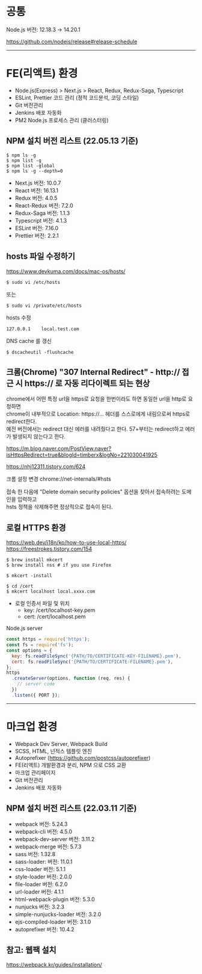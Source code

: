 # 공통

Node.js 버전: 12.18.3 → 14.20.1

https://github.com/nodejs/release#release-schedule

---

# FE(리액트) 환경

- Node.js(Express) > Next.js > React, Redux, Redux-Saga, Typescript
- ESLint, Prettier 코드 관리 (정적 코드분석, 코딩 스타일)
- Git 버전관리
- Jenkins 배포 자동화
- PM2 Node.js 프로세스 관리 (클러스터링)

## NPM 설치 버전 리스트 (22.05.13 기준)

```
$ npm ls -g
$ npm list -g
$ npm list -global
$ npm ls -g --depth=0
```

- Next.js 버전: 10.0.7
- React 버전: 16.13.1
- Redux 버전: 4.0.5
- React-Redux 버전: 7.2.0
- Redux-Saga 버전: 1.1.3
- Typescript 버전: 4.1.3
- ESLint 버전: 7.16.0
- Prettier 버전: 2.2.1

## hosts 파일 수정하기

https://www.devkuma.com/docs/mac-os/hosts/

```
$ sudo vi /etc/hosts
```

또는

```
$ sudo vi /private/etc/hosts
```

hosts 수정

```
127.0.0.1    local.test.com
```

DNS cache 를 갱신

```
$ dscacheutil -flushcache
```

## 크롬(Chrome) "307 Internal Redirect" - http:// 접근 시 https:// 로 자동 리다이렉트 되는 현상

chrome에서 어떤 특정 url을 https로 요청을 한번이라도 하면 동일한 url을 http로 요청하면  
chrome이 내부적으로 Location: https://... 헤더를 스스로에게 내림으로써 https로 redirect한다.  
예전 버전에서는 redirect 대신 에러를 내려줬다고 한다. 57+부터는 redirect하고 에러가 발생되지 않는다고 한다.

https://m.blog.naver.com/PostView.naver?isHttpsRedirect=true&blogId=timberx&logNo=221030041925

https://nhj12311.tistory.com/624

크롬 설정 변경
chrome://net-internals/#hsts

접속 한 다음에 "Delete domain security policies" 옵션을 찾아서 접속하려는 도메인을 입력하고  
hsts 정책을 삭제해주면 정상적으로 접속이 된다.

## 로컬 HTTPS 환경

https://web.dev/i18n/ko/how-to-use-local-https/  
https://freestrokes.tistory.com/154

```
$ brew install mkcert
$ brew install nss # if you use Firefox

$ mkcert -install

$ cd /cert
$ mkcert localhost local.xxxx.com
```

- 로컬 인증서 파일 및 위치
  - key: /cert/localhost-key.pem
  - cert: /cert/localhost.pem

Node.js server

```javascript
const https = require('https');
const fs = require('fs');
const options = {
  key: fs.readFileSync('{PATH/TO/CERTIFICATE-KEY-FILENAME}.pem'),
  cert: fs.readFileSync('{PATH/TO/CERTIFICATE-FILENAME}.pem'),
};
https
  .createServer(options, function (req, res) {
    // server code
  })
  .listen({ PORT });
```

---

# 마크업 환경

- Webpack Dev Server, Webpack Build
- SCSS, HTML, 넌적스 템플릿 엔진
- Autoprefixer (https://github.com/postcss/autoprefixer)
- FE(리액트) 개발환경과 분리, NPM 으로 CSS 교환
- 마크업 관리페이지
- Git 버전관리
- Jenkins 배포 자동화

## NPM 설치 버전 리스트 (22.03.11 기준)

- webpack 버전: 5.24.3
- webpack-cli 버전: 4.5.0
- webpack-dev-server 버전: 3.11.2
- webpack-merge 버전: 5.7.3
- sass 버전: 1.32.8
- sass-loader: 버전: 11.0.1
- css-loader 버전: 5.1.1
- style-loader 버전: 2.0.0
- file-loader 버전: 6.2.0
- url-loader 버전: 4.1.1
- html-webpack-plugin 버전: 5.3.0
- nunjucks 버전: 3.2.3
- simple-nunjucks-loader 버전: 3.2.0
- ejs-compiled-loader 버전: 3.1.0
- autoprefixer 버전: 10.4.2

## 참고: 웹팩 설치

https://webpack.kr/guides/installation/
